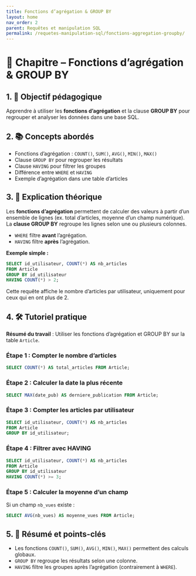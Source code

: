 ```yaml
---
title: Fonctions d’agrégation & GROUP BY
layout: home
nav_order: 2
parent: Requêtes et manipulation SQL
permalink: /requetes-manipulation-sql/fonctions-aggregation-groupby/
---
```



# 📘 Chapitre – Fonctions d’agrégation & GROUP BY

## 1. 🎯 Objectif pédagogique

Apprendre à utiliser les **fonctions d’agrégation** et la clause **GROUP BY** pour regrouper et analyser les données dans une base SQL.

## 2. 📚 Concepts abordés

* Fonctions d’agrégation : `COUNT()`, `SUM()`, `AVG()`, `MIN()`, `MAX()`
* Clause `GROUP BY` pour regrouper les résultats
* Clause `HAVING` pour filtrer les groupes
* Différence entre `WHERE` et `HAVING`
* Exemple d’agrégation dans une table d’articles

## 3. 🧠 Explication théorique

Les **fonctions d’agrégation** permettent de calculer des valeurs à partir d’un ensemble de lignes (ex. total d’articles, moyenne d’un champ numérique).
La **clause GROUP BY** regroupe les lignes selon une ou plusieurs colonnes.

* `WHERE` filtre **avant** l’agrégation.
* `HAVING` filtre **après** l’agrégation.

**Exemple simple :**

```sql
SELECT id_utilisateur, COUNT(*) AS nb_articles
FROM Article
GROUP BY id_utilisateur
HAVING COUNT(*) > 2;
```

Cette requête affiche le nombre d’articles par utilisateur, uniquement pour ceux qui en ont plus de 2.

## 4. 🛠 Tutoriel pratique

**Résumé du travail** : Utiliser les fonctions d’agrégation et GROUP BY sur la table `Article`.

### Étape 1 : Compter le nombre d’articles

```sql
SELECT COUNT(*) AS total_articles FROM Article;
```

### Étape 2 : Calculer la date la plus récente

```sql
SELECT MAX(date_pub) AS derniere_publication FROM Article;
```

### Étape 3 : Compter les articles par utilisateur

```sql
SELECT id_utilisateur, COUNT(*) AS nb_articles
FROM Article
GROUP BY id_utilisateur;
```

### Étape 4 : Filtrer avec HAVING

```sql
SELECT id_utilisateur, COUNT(*) AS nb_articles
FROM Article
GROUP BY id_utilisateur
HAVING COUNT(*) >= 3;
```

### Étape 5 : Calculer la moyenne d’un champ

Si un champ `nb_vues` existe :

```sql
SELECT AVG(nb_vues) AS moyenne_vues FROM Article;
```

## 5. 🧾 Résumé et points-clés

* Les fonctions `COUNT()`, `SUM()`, `AVG()`, `MIN()`, `MAX()` permettent des calculs globaux.
* `GROUP BY` regroupe les résultats selon une colonne.
* `HAVING` filtre les groupes après l’agrégation (contrairement à `WHERE`).
